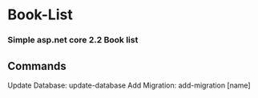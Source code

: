 # Book-List
### Simple asp.net core 2.2 Book list

## Commands
Update Database: update-database
Add Migration: add-migration [name]
